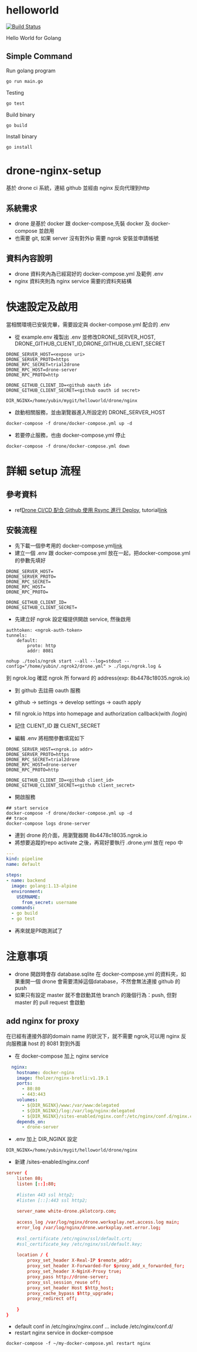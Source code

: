 # helloworld

[![Build Status](https://cloud.drone.io/api/badges/go-training/helloworld/status.svg)](https://cloud.drone.io/go-training/helloworld)

Hello World for Golang

## Simple Command

Run golang program

```bash
go run main.go
```

Testing

```bash
go test
```

Build binary

```bash
go build
```

Install binary

```bash
go install
```
# drone-nginx-setup
基於 drone ci 系統，連結 github 並經由 nginx 反向代理到http

## 系統需求
*  drone 是基於 docker 跟 docker-compose,先裝 docker 及 docker-compose 並啟用
*  也需要 git, 如果 server 沒有對外ip 需要 ngrok 安裝並申請帳號

## 資料內容說明
*  drone 資料夾內為已經寫好的 docker-compose.yml 及範例 .env
*  nginx 資料夾則為 nginx service 需要的資料夾結構

# 快速設定及啟用
當相關環境已安裝完畢，需要設定與 docker-compose.yml 配合的 .env
*  從 example.env 複製出 .env 並修改DRONE_SERVER_HOST, DRONE_GITHUB_CLIENT_ID,DRONE_GITHUB_CLIENT_SECRET
```text
DRONE_SERVER_HOST=<expose uri>
DRONE_SERVER_PROTO=https
DRONE_RPC_SECRET=trial2drone
DRONE_RPC_HOST=drone-server
DRONE_RPC_PROTO=http

DRONE_GITHUB_CLIENT_ID=<github oauth id>
DRONE_GITHUB_CLIENT_SECRET=<github oauth id secret>

DIR_NGINX=/home/yubin/mygit/helloworld/drone/nginx
```
*  啟動相關服務，並由瀏覽器進入所設定的 DRONE_SERVER_HOST
```shell
docker-compose -f drone/docker-compose.yml up -d
```

*  若要停止服務，也由 docker-compose.yml 停止
```shell
docker-compose -f drone/docker-compose.yml down
```

# 詳細 setup 流程
## 參考資料
*  ref[Drone CI/CD 配合 Github 使用 Rsync 進行 Deploy](https://cola.workxplay.net/drone-ci-cd-and-github-rsync-deploy/), tutorial[link](https://www.youtube.com/watch?v=-U2EXs0tmN0)

## 安裝流程
*  先下載一個參考用的 docker-compose.yml[link](https://github.com/wyubin/helloworld/blob/master/drone/docker-compose.yml)
*  建立一個 .env 跟 docker-compose.yml 放在一起，把docker-compose.yml 的參數先填好
```shell
DRONE_SERVER_HOST=
DRONE_SERVER_PROTO=
DRONE_RPC_SECRET=
DRONE_RPC_HOST=
DRONE_RPC_PROTO=

DRONE_GITHUB_CLIENT_ID=
DRONE_GITHUB_CLIENT_SECRET=
```
*  先建立好 ngrok 設定檔提供開啟 service, 然後啟用
```text
authtoken: <ngrok-auth-token>
tunnels:
    default:
        proto: http
        addr: 8081
```
```shell
nohup ./tools/ngrok start --all --log=stdout --config="/home/yubin/.ngrok2/drone.yml" > ./logs/ngrok.log &
```
到 ngrok.log 確認 ngrok 所 forward 的 address(exp: 8b4478c18035.ngrok.io)

*  到 github 去註冊 oauth 服務
  *  github -> settings -> develop settings -> oauth apply
  *  fill ngrok.io https into homepage and authorization callback(with /login)
  *  記住 CLIENT_ID 跟 CLIENT_SECRET

*  編輯 .env
將相關參數填寫如下
```text
DRONE_SERVER_HOST=<ngrok.io addr>
DRONE_SERVER_PROTO=https
DRONE_RPC_SECRET=trial2drone
DRONE_RPC_HOST=drone-server
DRONE_RPC_PROTO=http

DRONE_GITHUB_CLIENT_ID=<github client_id>
DRONE_GITHUB_CLIENT_SECRET=<github client_secret>
```

*  開啟服務
```shell
## start service
docker-compose -f drone/docker-compose.yml up -d
## trace 
docker-compose logs drone-server
```

*  連到 drone 的介面，用瀏覽器開 8b4478c18035.ngrok.io
  *  將想要追蹤的repo activate 之後，再寫好要執行 .drone.yml 放在 repo 中
  ```yml
  ---
  kind: pipeline
  name: default

  steps:
  - name: backend
    image: golang:1.13-alpine
    environment:
      USERNAME:
        from_secret: username
    commands:
    - go build
    - go test
  ```

*  再來就是PR跑測試了

# 注意事項
*  drone 開啟時會存 database.sqlite 在 docker-compose.yml 的資料夾，如果重開一個 drone 會需要清掉這個database，不然會無法連接 github 的 push
*  如果只有設定 master 就不會啟動其他 branch 的幾個行為：push, 但對 master 的 pull request 會啟動

## add nginx for proxy
在已經有連接外部的domain name 的狀況下，就不需要 ngrok,可以用 nginx 反向服務讓 host 的 8081 對到外面
*  在 docker-compose 加上 nginx service
```yaml
  nginx:
    hostname: docker-nginx
    image: fholzer/nginx-brotli:v1.19.1
    ports:
      - 80:80
      - 443:443
    volumes:
      - ${DIR_NGINX}/www:/var/www:delegated
      - ${DIR_NGINX}/log:/var/log/nginx:delegated
      - ${DIR_NGINX}/sites-enabled/nginx.conf:/etc/nginx/conf.d/nginx.conf:ro
    depends_on:
      - drone-server
```
*  .env 加上 DIR_NGINX 設定
```text
DIR_NGINX=/home/yubin/mygit/helloworld/drone/nginx
```
*  新建 /sites-enabled/nginx.conf
```conf
server {
    listen 80;
    listen [::]:80;
 
    #listen 443 ssl http2;
    #listen [::]:443 ssl http2;
 
    server_name white-drone.pklotcorp.com;
 
    access_log /var/log/nginx/drone.workxplay.net.access.log main;
    error_log /var/log/nginx/drone.workxplay.net.error.log;
 
    #ssl_certificate /etc/nginx/ssl/default.crt;
    #ssl_certificate_key /etc/nginx/ssl/default.key;
 
    location / {
        proxy_set_header X-Real-IP $remote_addr;
        proxy_set_header X-Forwarded-For $proxy_add_x_forwarded_for;
        proxy_set_header X-NginX-Proxy true;
        proxy_pass http://drone-server;
        proxy_ssl_session_reuse off;
        proxy_set_header Host $http_host;
        proxy_cache_bypass $http_upgrade;
        proxy_redirect off;
 
    }
}
```
*  default conf in /etc/nginx/nginx.conf ... include /etc/nginx/conf.d/
*  restart nginx service in docker-compsoe
```shell
docker-compose -f ~/my-docker-compose.yml restart nginx
```